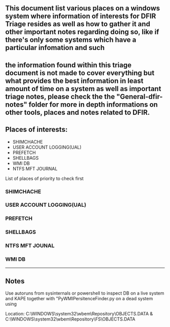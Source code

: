 ## This document list various places on a windows system where information of interests for DFIR Triage resides as well as how to gather it and other important notes regarding doing so, like if there's only some systems which have a particular infomation and such

## the information found within this triage document is not made to cover everything but what provides the best information in least amount of time on a system as well as important triage notes, please check the the "General-dfir-notes" folder for more in depth informations on other tools, places and notes related to DFIR.


## Places of interests:

+ SHIMCHACHE
+ USER ACCOUNT LOGGING(UAL)
+ PREFETCH
+ SHELLBAGS
+ WMI DB
+ NTFS MFT JOURNAL



List of places of priority to check first
### SHIMCHACHE

### USER ACCOUNT LOGGING(UAL)

### PREFETCH

### SHELLBAGS
 
### NTFS MFT JOUNAL

### WMI DB

------
## Notes
Use autoruns from sysinternals or powershell to inspect DB on a live system and KAPE together with "PyWMIPersitenceFinder.py on a dead system using 

 Location: C:\WINDOWS\system32\wbem\Repository\OBJECTS.DATA & 
 C:\WINDOWS\system32\wbem\Repository\FS\OBJECTS.DATA
  
